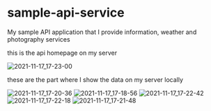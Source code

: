 # sample-api-service
My sample API application that I provide information, weather and photography services


this is the api homepage on my server

![2021-11-17_17-23-00](https://user-images.githubusercontent.com/60795718/142221754-4d019ca3-d107-405d-b4d2-df6d8331070e.png)



these are the part where I show the data on my server locally

![2021-11-17_17-20-36](https://user-images.githubusercontent.com/60795718/142221974-9a91f5d9-8478-4d7c-8366-e0e370dbcdbf.png)
![2021-11-17_17-18-56](https://user-images.githubusercontent.com/60795718/142221976-5e066d40-8e47-4b75-a87f-4c2d9da2c25a.png)
![2021-11-17_17-22-42](https://user-images.githubusercontent.com/60795718/142221939-22d6e8d8-6c19-48e6-b949-1631db5ce71d.png)
![2021-11-17_17-22-18](https://user-images.githubusercontent.com/60795718/142221943-f4ec9228-c5eb-4558-add7-3308b4926a00.png)
![2021-11-17_17-21-48](https://user-images.githubusercontent.com/60795718/142221957-1bf426d4-eb1b-4f0b-9da4-cc1f1b2db7f6.png)
